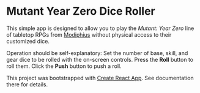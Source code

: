 # Mutant Year Zero Dice Roller

This simple app is designed to allow you to play the _Mutant: Year Zero_ line of tabletop RPGs from [Modiphius](https://www.modiphius.com/mutant.html) without physical access to their customized dice.

Operation should be self-explanatory: Set the number of base, skill, and gear dice to be rolled with the on-screen controls. Press the **Roll** button to roll them. Click the **Push** button to push a roll.

This project was bootstrapped with [Create React App](https://github.com/facebookincubator/create-react-app). See documentation there for details.
